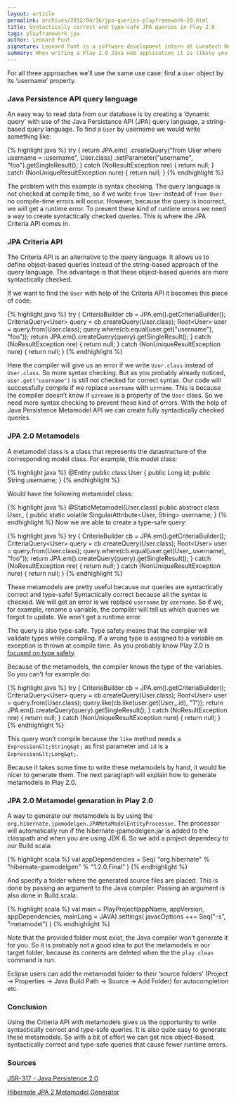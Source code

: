 ```yaml
---
layout: article
permalink: archives/2012/04/16/jpa-queries-playframework-20.html
title: Syntactically correct and type-safe JPA queries in Play 2.0
tags: playframework jpa
author: Leonard Punt
signature: Leonard Punt is a software development intern at Lunatech Research
summary: When writing a Play 2.0 Java web application it is likely you’re not only persisting data, you also want to retrieve your persisted data. One of the options is using the Java Persistence API (JPA), version 2. When using JPA, there are several ways to read data from your database. In this article we’ll explain three different approaches, and we’ll discuss the syntax correctness and type-safety of the approaches.
---
```


For all three approaches we’ll use the same use case: find a `User` object by its ‘username’ property.

### Java Persistence API query language

An easy way to read data from our database is by creating a ‘dynamic query’ with use of the Java Persistance API (JPA) query language, a string-based query language. To find a `User` by username we would write something like:

{% highlight java %}
try {
    return JPA.em()
        .createQuery("from User where username = :username", User.class)
        .setParameter("username", "foo").getSingleResult();
} catch (NoResultException nre) {
    return null;
} catch (NonUniqueResultException nure) {
    return null;
}
{% endhighlight %}

The problem with this example is syntax checking. The query language is not checked at compile time, so if we write `from Uzer` instead of `from User` no compile-time errors will occur. However, because the query is incorrect, we <em>will</em> get a runtime error. To prevent these kind of runtime errors we need a way to create syntactically checked queries. This is where the JPA Criteria API comes in.

### JPA Criteria API

The Criteria API is an alternative to the query language. It allows us to define object-based queries instead of the string-based approach of the query language. The advantage is that these object-based queries are more syntactically checked.

If we want to find the `User` with help of the Criteria API it becomes this piece of code:

{% highlight java %}
try {
    CriteriaBuilder cb = JPA.em().getCriteriaBuilder();
    CriteriaQuery&lt;User&gt; query = cb.createQuery(User.class);
    Root&lt;User&gt; user = query.from(User.class);
    query.where(cb.equal(user.get("username"), "foo"));
    return JPA.em().createQuery(query).getSingleResult();
} catch (NoResultException nre) {
    return null;
} catch (NonUniqueResultException nure) {
    return null;
}
{% endhighlight %}

Here the compiler will give us an error if we write `Uzer.class` instead of `User.class`. So more syntax checking. But as you probably already noticed, `user.get("username")` is still not checked for correct syntax. Our code will successfully compile if we replace `username` with `uzrname`. This is because the compiler doesn’t know if `uzrname` is a property of the `User` class. So we need more syntax checking to prevent these kind of errors. With the help of Java Persistence Metamodel API we can create fully syntactically checked queries.

### JPA 2.0 Metamodels

A metamodel class is a class that represents the datastructure of the corresponding model class. For example, this model class:

{% highlight java %}
@Entity
public class User {
    public Long id;
    public String username;
}
{% endhighlight %}

Would have the following metamodel class:

{% highlight java %}
@StaticMetamodel(User.class)
public abstract class User_ {
    public static volatile SingularAttribute&lt;User, String&gt; username;
}
{% endhighlight %}
Now we are able to create a type-safe query:

{% highlight java %}
try {
    CriteriaBuilder cb = JPA.em().getCriteriaBuilder();
    CriteriaQuery&lt;User&gt; query = cb.createQuery(User.class);
    Root&lt;User&gt; user = query.from(User.class);
    query.where(cb.equal(user.get(User_.username), "foo"));
    return JPA.em().createQuery(query).getSingleResult();
} catch (NoResultException nre) {
    return null;
} catch (NonUniqueResultException nure) {
    return null;
}
{% endhighlight %}

These metamodels are pretty useful because our queries are syntactically correct and type-safe&#33; Syntactically correct because all the syntax is checked. We will get an error is we replace `username` by `uzername`. So if we, for example, rename a variable, the compiler will tell us which queries we forgot to update. We won’t get a runtime error.

The query is also type-safe. Type safety means that the compiler will validate types while compiling. If a wrong type is assigned to a variable an exception is thrown at compile time. As you probably know Play 2.0 is [focused on type safety](http://www.playframework.org/documentation/2.0/Philosophy).

Because of the metamodels, the compiler knows the type of the variables. So you can’t for example do:

{% highlight java %}
try {
    CriteriaBuilder cb = JPA.em().getCriteriaBuilder();
    CriteriaQuery&lt;User&gt; query = cb.createQuery(User.class);
    Root&lt;User&gt; user = query.from(User.class);
    query.like(cb.like(user.get(User_.id), "1"));
    return JPA.em().createQuery(query).getSingleResult();
} catch (NoResultException nre) {
    return null;
} catch (NonUniqueResultException nure) {
    return null;
}
{% endhighlight %}

This query won’t compile because the `like` method needs a `Expression&lt;String&gt;` as first parameter and `id` is a `Expression&lt;Long&gt;`.

Because it takes some time to write these metamodels by hand, it would be nicer to generate them. The next paragraph will explain how to generate metamodels in Play 2.0.

### JPA 2.0 Metamodel genaration in Play 2.0

A way to generate our metamodels is by using the `org.hibernate.jpamodelgen.JPAMetaModelEntityProcessor`. The processor will automatically run if the hibernate-jpamodelgen.jar is added to the classpath and when you are using JDK 6. So we add a project dependecy to our Build.scala:

{% highlight scala %}
val appDependencies = Seq(
    "org.hibernate" % "hibernate-jpamodelgen" % "1.2.0.Final"
)
{% endhighlight %}

And specify a folder where the generated source files are placed. This is done by passing an argument to the Java compiler. Passing an argument is also done in Build.scala:

{% highlight scala %}
val main = PlayProject(appName, appVersion, appDependencies, mainLang = JAVA).settings(
    javacOptions ++= Seq("-s", "metamodel")
)
{% endhighlight %}

Note that the provided folder must exist, the Java compiler won’t generate it for you. So it is probably not a good idea to put the metamodels in our target folder, because its contents are deleted when the the `play clean` command is run.

Eclipse users can add the metamodel folder to their ‘source folders’ (Project → Properties → Java Build Path → Source → Add Folder) for autocompletion etc.

### Conclusion

Using the Criteria API with metamodels gives us the opportunity to write syntactically correct and type-safe queries. It is also quite easy to generate these metamodels. So with a bit of effort we can get nice object-based, syntactically correct and type-safe queries that cause fewer runtime errors.

### Sources

[JSR-317 - Java Persistence 2.0](http://jcp.org/aboutJava/communityprocess/final/jsr317/)

[Hibernate JPA 2 Metamodel Generator](http://docs.jboss.org/hibernate/jpamodelgen/1.0/reference/en-US/html_single)
